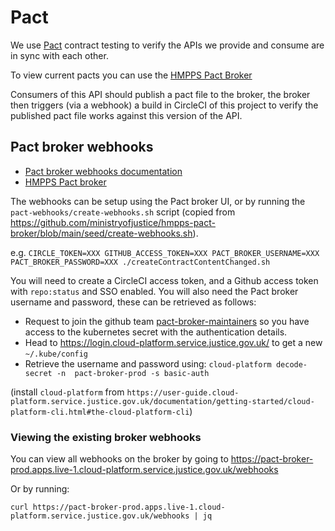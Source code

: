 # Pact 

We use [Pact](https://docs.pact.io/) contract testing to verify the APIs we provide and consume are in sync with each other.

To view current pacts you can use the [HMPPS Pact Broker](https://pact-broker-prod.apps.live-1.cloud-platform.service.justice.gov.uk/)

Consumers of this API should publish a pact file to the broker, the broker then triggers (via a webhook) a build in CircleCI of this project to verify the published pact file works against this version of the API.  

## Pact broker webhooks

* [Pact broker webhooks documentation](https://docs.pact.io/pact_broker/webhooks/)
* [HMPPS Pact broker](https://github.com/ministryofjustice/hmpps-pact-broker)

The webhooks can be setup using the Pact broker UI, or by running the `pact-webhooks/create-webhooks.sh` script (copied from https://github.com/ministryofjustice/hmpps-pact-broker/blob/main/seed/create-webhooks.sh).

e.g.
```CIRCLE_TOKEN=XXX GITHUB_ACCESS_TOKEN=XXX PACT_BROKER_USERNAME=XXX PACT_BROKER_PASSWORD=XXX ./createContractContentChanged.sh```

You will need to create a CircleCI access token, and a Github access token with `repo:status` and SSO enabled.  You will also need the Pact broker username and password, these can be retrieved as follows:

* Request to join the github team [pact-broker-maintainers](https://github.com/orgs/ministryofjustice/teams/pact-broker-maintainers/members) so you have access to the kubernetes secret with the authentication details.  
* Head to https://login.cloud-platform.service.justice.gov.uk/ to get a new `~/.kube/config` 
* Retrieve the username and password using:
  `cloud-platform decode-secret -n  pact-broker-prod -s basic-auth`

(install `cloud-platform` from `https://user-guide.cloud-platform.service.justice.gov.uk/documentation/getting-started/cloud-platform-cli.html#the-cloud-platform-cli`)

### Viewing the existing broker webhooks 

You can view all webhooks on the broker by going to https://pact-broker-prod.apps.live-1.cloud-platform.service.justice.gov.uk/webhooks

Or by running:

```curl https://pact-broker-prod.apps.live-1.cloud-platform.service.justice.gov.uk/webhooks | jq``` 